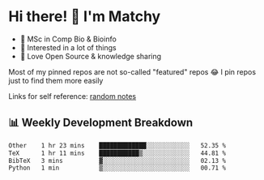 # Hi there! 👋 I'm Matchy

- 🧬 MSc in Comp Bio & Bioinfo
- 🎈 Interested in a lot of things
- 💜 Love Open Source & knowledge sharing

Most of my pinned repos are not so-called "featured" repos 😂 I pin repos just to find them more easily

Links for self reference: [random notes](https://matchy233.github.io/random-notes)

## 📊 Weekly Development Breakdown

<!--START_SECTION:waka-->

```txt
Other    1 hr 23 mins    █████████████░░░░░░░░░░░░   52.35 %
TeX      1 hr 11 mins    ███████████▒░░░░░░░░░░░░░   44.81 %
BibTeX   3 mins          ▓░░░░░░░░░░░░░░░░░░░░░░░░   02.13 %
Python   1 min           ▒░░░░░░░░░░░░░░░░░░░░░░░░   00.71 %
```

<!--END_SECTION:waka-->
